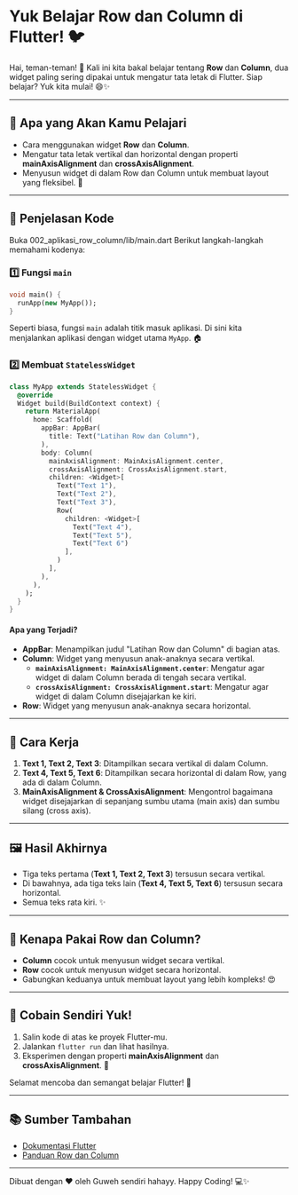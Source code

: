 # Yuk Belajar Row dan Column di Flutter! 🐦

Hai, teman-teman! 👋 Kali ini kita bakal belajar tentang **Row** dan **Column**, dua widget paling sering dipakai untuk mengatur tata letak di Flutter. Siap belajar? Yuk kita mulai! 😄✨

---

## 🎯 Apa yang Akan Kamu Pelajari
- Cara menggunakan widget **Row** dan **Column**.
- Mengatur tata letak vertikal dan horizontal dengan properti **mainAxisAlignment** dan **crossAxisAlignment**.
- Menyusun widget di dalam Row dan Column untuk membuat layout yang fleksibel. 🚀

---

## 📝 Penjelasan Kode

Buka 002_aplikasi_row_column/lib/main.dart
Berikut langkah-langkah memahami kodenya:

### 1️⃣ Fungsi `main`
```dart
void main() {
  runApp(new MyApp());
}
```
Seperti biasa, fungsi `main` adalah titik masuk aplikasi. Di sini kita menjalankan aplikasi dengan widget utama `MyApp`. 🏠

### 2️⃣ Membuat `StatelessWidget`
```dart
class MyApp extends StatelessWidget {
  @override
  Widget build(BuildContext context) {
    return MaterialApp(
      home: Scaffold(
        appBar: AppBar(
          title: Text("Latihan Row dan Column"),
        ),
        body: Column(
          mainAxisAlignment: MainAxisAlignment.center,
          crossAxisAlignment: CrossAxisAlignment.start,
          children: <Widget>[
            Text("Text 1"),
            Text("Text 2"),
            Text("Text 3"),
            Row(
              children: <Widget>[
                Text("Text 4"),
                Text("Text 5"),
                Text("Text 6")
              ],
            )
          ],
        ),
      ),
    );
  }
}
```
#### Apa yang Terjadi?
- **AppBar**: Menampilkan judul "Latihan Row dan Column" di bagian atas.
- **Column**: Widget yang menyusun anak-anaknya secara vertikal.
  - **`mainAxisAlignment: MainAxisAlignment.center`**: Mengatur agar widget di dalam Column berada di tengah secara vertikal.
  - **`crossAxisAlignment: CrossAxisAlignment.start`**: Mengatur agar widget di dalam Column disejajarkan ke kiri.
- **Row**: Widget yang menyusun anak-anaknya secara horizontal.

---

## 🚀 Cara Kerja
1. **Text 1, Text 2, Text 3**: Ditampilkan secara vertikal di dalam Column.
2. **Text 4, Text 5, Text 6**: Ditampilkan secara horizontal di dalam Row, yang ada di dalam Column.
3. **MainAxisAlignment & CrossAxisAlignment**: Mengontrol bagaimana widget disejajarkan di sepanjang sumbu utama (main axis) dan sumbu silang (cross axis).

---

## 🖼️ Hasil Akhirnya
- Tiga teks pertama (**Text 1, Text 2, Text 3**) tersusun secara vertikal.
- Di bawahnya, ada tiga teks lain (**Text 4, Text 5, Text 6**) tersusun secara horizontal.
- Semua teks rata kiri. ✨

---

## 🤔 Kenapa Pakai Row dan Column?
- **Column** cocok untuk menyusun widget secara vertikal.
- **Row** cocok untuk menyusun widget secara horizontal.
- Gabungkan keduanya untuk membuat layout yang lebih kompleks! 😍

---

## 🎉 Cobain Sendiri Yuk!
1. Salin kode di atas ke proyek Flutter-mu.
2. Jalankan `flutter run` dan lihat hasilnya.
3. Eksperimen dengan properti **mainAxisAlignment** dan **crossAxisAlignment**. 🚀

Selamat mencoba dan semangat belajar Flutter! 🌟

---

## 📚 Sumber Tambahan
- [Dokumentasi Flutter](https://flutter.dev/docs)
- [Panduan Row dan Column](https://docs.flutter.dev/development/ui/layout)

---

Dibuat dengan ❤️ oleh Guweh sendiri hahayy. Happy Coding! 💻✨
